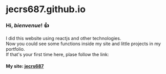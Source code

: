 # jecrs687.github.io

### Hi, *bienvenue*! :+1:

I did this website using reactjs and other technologies. </br>
Now you could see some functions inside my site and little projects in my portfolio. </br>
If that's your first time here, plase follow the link:
#### My site: [jecrs687](https://jecrs687.github.io)
